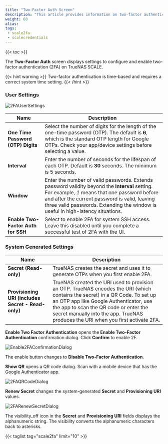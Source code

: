 ```yaml
---
title: "Two-Factor Auth Screen"
description: "This article provides information on two-factor authentication screen settings."
weight: 60
alias:
tags:
 - scale2fa
 - scalecredentials
---
```


{{< toc >}}

The **Two-Factor Auth** screen displays settings to configure and enable two-factor authentication (2FA) on TrueNAS SCALE.

{{< hint warning >}}
Two-factor authentication is time-based and requires a correct system time setting.
{{< /hint >}}
### User Settings

![2FAUserSettings](/images/SCALE/2fabluefinscreen.png "2FA User Settings")

| Name | Description |
|------|-------------|
| **One Time Password (OTP) Digits** | Select the number of digits for the length of the one-time password (OTP). The default is **6**, which is the standard OTP length for Google OTPs. Check your app/device settings before selecting a value. |
| **Interval** | Enter the number of seconds for the lifespan of each OTP. Default is **30** seconds. The minimum is 5 seconds. |
| **Window** | Enter the number of valid passwords. Extends password validity beyond the **Interval** setting. For example, *1* means that one password before and after the current password is valid, leaving three valid passwords. Extending the window is useful in high-latency situations. |
| **Enable Two-Factor Auth for SSH** | Select to enable 2FA for system SSH access. Leave this disabled until you complete a successful test of 2FA with the UI. |

### System Generated Settings

| Name | Description |
|------|-------------|
| **Secret (Read-only)** | TrueNAS creates the secret and uses it to generate OTPs when you first enable 2FA. |
| **Provisioning URI (includes Secret - Read-only)** | TrueNAS created the URI used to provision an OTP. TrueNAS encodes the URI (which contains the secret) in a QR Code. To set up an OTP app like Google Authenticator, use the app to scan the QR code or enter the secret manually into the app. TrueNAS produces the URI when you first activate 2FA. |
  
**Enable Two Factor Authentication** opens the **Enable Two-Factor Authentication** confirmation dialog. Click **Confirm** to enable 2F. 

![Enable2FAConfirmationDialog](/images/SCALE/22.02/Enable2FAConfirmationDialog.png "Enable 2FA")

The enable button changes to **Disable Two-Factor Authentication**. 

**Show QR** opens a QR code dialog. Scan with a mobile device that has the Google Authenticator app.

![2FAQRCodeDialog](/images/SCALE/22.02/2FAQRCodeDialog.png "2FA QR Code")

**Renew Secret** changes the system-generated **Secret** and **Provisioning URI** values. 

![2FARenewSecretDialog](/images/SCALE/22.02/2FARenewSecretDialog.png "2FA Renew Secret")

The <span class="material-icons">visibility_off</span> icon in the **Secret** and **Provisioning URI** fields displays the alphanumeric string. The <span class="material-icons">visibility</span> converts the alphanumeric characters back to asterisks.

{{< taglist tag="scale2fa" limit="10" >}}
